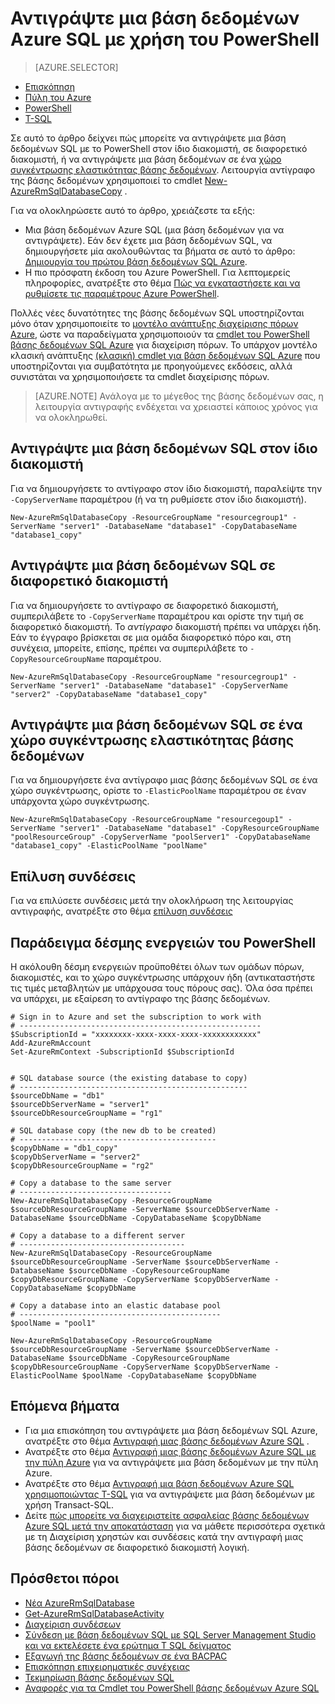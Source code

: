 <properties 
    pageTitle="Αντιγράψτε μια βάση δεδομένων Azure SQL με χρήση του PowerShell | Microsoft Azure" 
    description="Δημιουργία αντιγράφου μιας βάσης δεδομένων Azure SQL με χρήση του PowerShell" 
    services="sql-database"
    documentationCenter=""
    authors="stevestein"
    manager="jhubbard"
    editor=""/>

<tags
    ms.service="sql-database"
    ms.devlang="NA"
    ms.date="09/08/2016"
    ms.author="sstein"
    ms.workload="data-management"
    ms.topic="article"
    ms.tgt_pltfrm="NA"/>


# <a name="copy-an-azure-sql-database-using-powershell"></a>Αντιγράψτε μια βάση δεδομένων Azure SQL με χρήση του PowerShell


> [AZURE.SELECTOR]
- [Επισκόπηση](sql-database-copy.md)
- [Πύλη του Azure](sql-database-copy-portal.md)
- [PowerShell](sql-database-copy-powershell.md)
- [T-SQL](sql-database-copy-transact-sql.md)

Σε αυτό το άρθρο δείχνει πώς μπορείτε να αντιγράψετε μια βάση δεδομένων SQL με το PowerShell στον ίδιο διακομιστή, σε διαφορετικό διακομιστή, ή να αντιγράψετε μια βάση δεδομένων σε ένα [χώρο συγκέντρωσης ελαστικότητας βάσης δεδομένων](sql-database-elastic-pool.md). Λειτουργία αντίγραφο της βάσης δεδομένων χρησιμοποιεί το cmdlet [New-AzureRmSqlDatabaseCopy](https://msdn.microsoft.com/library/mt603644.aspx) . 


Για να ολοκληρώσετε αυτό το άρθρο, χρειάζεστε τα εξής:

- Μια βάση δεδομένων Azure SQL (μια βάση δεδομένων για να αντιγράψετε). Εάν δεν έχετε μια βάση δεδομένων SQL, να δημιουργήσετε μία ακολουθώντας τα βήματα σε αυτό το άρθρο: [Δημιουργία του πρώτου βάση δεδομένων SQL Azure](sql-database-get-started.md).
- Η πιο πρόσφατη έκδοση του Azure PowerShell. Για λεπτομερείς πληροφορίες, ανατρέξτε στο θέμα [Πώς να εγκαταστήσετε και να ρυθμίσετε τις παραμέτρους Azure PowerShell](../powershell-install-configure.md).


Πολλές νέες δυνατότητες της βάσης δεδομένων SQL υποστηρίζονται μόνο όταν χρησιμοποιείτε το [μοντέλο ανάπτυξης διαχείρισης πόρων Azure](../azure-resource-manager/resource-group-overview.md), ώστε να παραδείγματα χρησιμοποιούν τα [cmdlet του PowerShell βάσης δεδομένων SQL Azure](https://msdn.microsoft.com/library/azure/mt574084.aspx) για διαχείριση πόρων. Το υπάρχον μοντέλο κλασική ανάπτυξης [(κλασική) cmdlet για βάση δεδομένων SQL Azure](https://msdn.microsoft.com/library/azure/dn546723.aspx) που υποστηρίζονται για συμβατότητα με προηγούμενες εκδόσεις, αλλά συνιστάται να χρησιμοποιήσετε τα cmdlet διαχείρισης πόρων.


>[AZURE.NOTE] Ανάλογα με το μέγεθος της βάσης δεδομένων σας, η λειτουργία αντιγραφής ενδέχεται να χρειαστεί κάποιος χρόνος για να ολοκληρωθεί.


## <a name="copy-a-sql-database-to-the-same-server"></a>Αντιγράψτε μια βάση δεδομένων SQL στον ίδιο διακομιστή

Για να δημιουργήσετε το αντίγραφο στον ίδιο διακομιστή, παραλείψτε την `-CopyServerName` παραμέτρου (ή να τη ρυθμίσετε στον ίδιο διακομιστή).

    New-AzureRmSqlDatabaseCopy -ResourceGroupName "resourcegroup1" -ServerName "server1" -DatabaseName "database1" -CopyDatabaseName "database1_copy"

## <a name="copy-a-sql-database-to-a-different-server"></a>Αντιγράψτε μια βάση δεδομένων SQL σε διαφορετικό διακομιστή

Για να δημιουργήσετε το αντίγραφο σε διαφορετικό διακομιστή, συμπεριλάβετε το `-CopyServerName` παραμέτρου και ορίστε την τιμή σε διαφορετικό διακομιστή. Το *αντίγραφο* διακομιστή πρέπει να υπάρχει ήδη. Εάν το έγγραφο βρίσκεται σε μια ομάδα διαφορετικό πόρο και, στη συνέχεια, μπορείτε, επίσης, πρέπει να συμπεριλάβετε το `-CopyResourceGroupName` παραμέτρου.

    New-AzureRmSqlDatabaseCopy -ResourceGroupName "resourcegroup1" -ServerName "server1" -DatabaseName "database1" -CopyServerName "server2" -CopyDatabaseName "database1_copy"


## <a name="copy-a-sql-database-into-an-elastic-database-pool"></a>Αντιγράψτε μια βάση δεδομένων SQL σε ένα χώρο συγκέντρωσης ελαστικότητας βάσης δεδομένων

Για να δημιουργήσετε ένα αντίγραφο μιας βάσης δεδομένων SQL σε ένα χώρο συγκέντρωσης, ορίστε το `-ElasticPoolName` παραμέτρου σε έναν υπάρχοντα χώρο συγκέντρωσης.

    New-AzureRmSqlDatabaseCopy -ResourceGroupName "resourcegoup1" -ServerName "server1" -DatabaseName "database1" -CopyResourceGroupName "poolResourceGroup" -CopyServerName "poolServer1" -CopyDatabaseName "database1_copy" -ElasticPoolName "poolName"


## <a name="resolve-logins"></a>Επίλυση συνδέσεις

Για να επιλύσετε συνδέσεις μετά την ολοκλήρωση της λειτουργίας αντιγραφής, ανατρέξτε στο θέμα [επίλυση συνδέσεις](sql-database-copy-transact-sql.md#resolve-logins-after-the-copy-operation-completes)


## <a name="example-powershell-script"></a>Παράδειγμα δέσμης ενεργειών του PowerShell

Η ακόλουθη δέσμη ενεργειών προϋποθέτει όλων των ομάδων πόρων, διακομιστές, και το χώρο συγκέντρωσης υπάρχουν ήδη (αντικαταστήστε τις τιμές μεταβλητών με υπάρχουσα τους πόρους σας). Όλα όσα πρέπει να υπάρχει, με εξαίρεση το αντίγραφο της βάσης δεδομένων.

    # Sign in to Azure and set the subscription to work with
    # ------------------------------------------------------
    $SubscriptionId = "xxxxxxxx-xxxx-xxxx-xxxx-xxxxxxxxxxxx"
    Add-AzureRmAccount
    Set-AzureRmContext -SubscriptionId $SubscriptionId
    
    
    # SQL database source (the existing database to copy)
    # ---------------------------------------------------
    $sourceDbName = "db1"
    $sourceDbServerName = "server1"
    $sourceDbResourceGroupName = "rg1"
    
    # SQL database copy (the new db to be created)
    # --------------------------------------------
    $copyDbName = "db1_copy"
    $copyDbServerName = "server2"
    $copyDbResourceGroupName = "rg2"
    
    # Copy a database to the same server
    # ----------------------------------
    New-AzureRmSqlDatabaseCopy -ResourceGroupName $sourceDbResourceGroupName -ServerName $sourceDbServerName -DatabaseName $sourceDbName -CopyDatabaseName $copyDbName
    
    # Copy a database to a different server
    # -------------------------------------
    New-AzureRmSqlDatabaseCopy -ResourceGroupName $sourceDbResourceGroupName -ServerName $sourceDbServerName -DatabaseName $sourceDbName -CopyResourceGroupName $copyDbResourceGroupName -CopyServerName $copyDbServerName -CopyDatabaseName $copyDbName
    
    # Copy a database into an elastic database pool
    # ---------------------------------------------
    $poolName = "pool1"
    
    New-AzureRmSqlDatabaseCopy -ResourceGroupName $sourceDbResourceGroupName -ServerName $sourceDbServerName -DatabaseName $sourceDbName -CopyResourceGroupName $copyDbResourceGroupName -CopyServerName $copyDbServerName -ElasticPoolName $poolName -CopyDatabaseName $copyDbName



    

## <a name="next-steps"></a>Επόμενα βήματα

- Για μια επισκόπηση του αντιγράψετε μια βάση δεδομένων SQL Azure, ανατρέξτε στο θέμα [Αντιγραφή μιας βάσης δεδομένων Azure SQL](sql-database-copy.md) .
- Ανατρέξτε στο θέμα [Αντιγραφή μιας βάσης δεδομένων Azure SQL με την πύλη Azure](sql-database-copy-portal.md) για να αντιγράψετε μια βάση δεδομένων με την πύλη Azure.
- Ανατρέξτε στο θέμα [Αντιγραφή μια βάση δεδομένων Azure SQL χρησιμοποιώντας T-SQL](sql-database-copy-transact-sql.md) για να αντιγράψετε μια βάση δεδομένων με χρήση Transact-SQL.
- Δείτε [πώς μπορείτε να διαχειριστείτε ασφαλείας βάσης δεδομένων Azure SQL μετά την αποκατάσταση](sql-database-geo-replication-security-config.md) για να μάθετε περισσότερα σχετικά με τη Διαχείριση χρηστών και συνδέσεις κατά την αντιγραφή μιας βάσης δεδομένων σε διαφορετικό διακομιστή λογική.


## <a name="additional-resources"></a>Πρόσθετοι πόροι

- [Νέα AzureRmSqlDatabase](https://msdn.microsoft.com/library/mt603644.aspx)
- [Get-AzureRmSqlDatabaseActivity](https://msdn.microsoft.com/library/mt603687.aspx)
- [Διαχείριση συνδέσεων](sql-database-manage-logins.md)
- [Σύνδεση με βάση δεδομένων SQL με SQL Server Management Studio και να εκτελέσετε ένα ερώτημα T SQL δείγματος](sql-database-connect-query-ssms.md)
- [Εξαγωγή της βάσης δεδομένων σε ένα BACPAC](sql-database-export.md)
- [Επισκόπηση επιχειρηματικές συνέχειας](sql-database-business-continuity.md)
- [Τεκμηρίωση βάσης δεδομένων SQL](https://azure.microsoft.com/documentation/services/sql-database/)
- [Αναφορές για τα Cmdlet του PowerShell βάσης δεδομένων Azure SQL](https://msdn.microsoft.com/library/mt574084.aspx)
